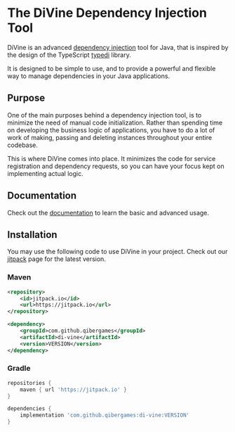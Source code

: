 # The DiVine Dependency Injection Tool

DiVine is an advanced [dependency injection](https://en.wikipedia.org/wiki/Dependency_injection) tool for Java, 
that is inspired by the design of the TypeScript [typedi](https://github.com/typestack/typedi) library.
<p>
It is designed to be simple to use, and to provide a powerful and flexible way to manage dependencies in your Java applications.

## Purpose

One of the main purposes behind a dependency injection tool, is to minimize the need of manual code initialization.
Rather than spending time on developing the business logic of applications, you have to do a lot of work of making,
passing and deleting instances throughout your entire codebase.
<p>
This is where DiVine comes into place. It minimizes the code for service registration and dependency requests, so you
can have your focus kept on implementing actual logic.

## Documentation

Check out the [documentation](https://divine.qibergames.com/) to learn the basic and advanced usage.

## Installation

You may use the following code to use DiVine in your project.
Check out our [jitpack](https://jitpack.io/#qibergames/di-vine) page for the latest version.

### Maven

```xml
<repository>
    <id>jitpack.io</id>
    <url>https://jitpack.io</url>
</repository>
```

```xml
<dependency>
    <groupId>com.github.qibergames</groupId>
    <artifactId>di-vine</artifactId>
    <version>VERSION</version>
</dependency>
```

### Gradle

```gradle
repositories {
    maven { url 'https://jitpack.io' }
}
```

```gradle
dependencies {
    implementation 'com.github.qibergames:di-vine:VERSION'
}
```
